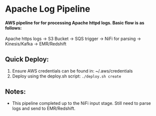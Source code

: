 # Apache Log Pipeline
#### AWS pipeline for for processing Apache httpd logs. Basic flow is as follows:
Apache https logs -> S3 Bucket -> SQS trigger -> NiFi for parsing -> Kinesis/Kafka -> EMR/Redshift

## Quick Deploy:
1. Ensure AWS credentials can be found in: ~/.aws/credentials
2. Deploy using the deploy.sh script: ```./deploy.sh create```


## Notes:
-   This pipeline completed up to the NiFi input stage. Still need to parse logs and send to EMR/Redshift.
